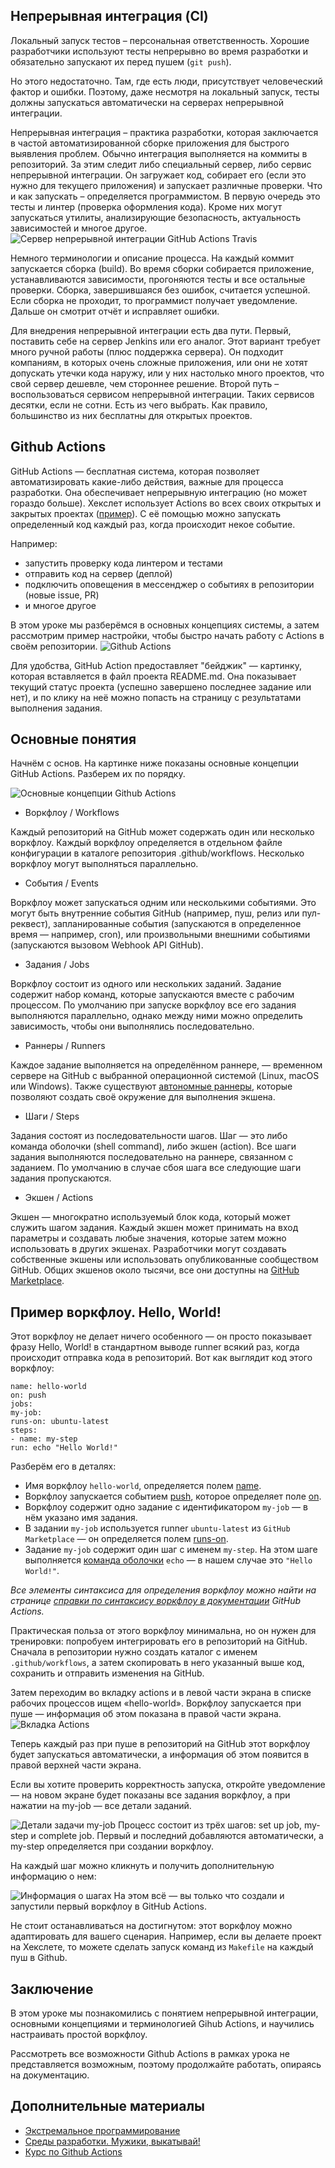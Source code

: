 ## Непрерывная интеграция (CI)
Локальный запуск тестов – персональная ответственность. Хорошие разработчики используют тесты непрерывно во время разработки и обязательно запускают их перед пушем (`git push`).

Но этого недостаточно. Там, где есть люди, присутствует человеческий фактор и ошибки. Поэтому, даже несмотря на локальный запуск, тесты должны запускаться автоматически на серверах непрерывной интеграции.

Непрерывная интеграция – практика разработки, которая заключается в частой автоматизированной сборке приложения для быстрого выявления проблем. Обычно интеграция выполняется на коммиты в репозиторий. За этим следит либо специальный сервер, либо сервис непрерывной интеграции. Он загружает код, собирает его (если это нужно для текущего приложения) и запускает различные проверки. Что и как запускать – определяется программистом. В первую очередь это тесты и линтер (проверка оформления кода). Кроме них могут запускаться утилиты, анализирующие безопасность, актуальность зависимостей и многое другое.
![Сервер непрерывной интеграции GitHub Actions Travis](img/ci_001.jpg)

Немного терминологии и описание процесса. На каждый коммит запускается сборка (build). Во время сборки собирается приложение, устанавливаются зависимости, прогоняются тесты и все остальные проверки. Сборка, завершившаяся без ошибок, считается успешной. Если сборка не проходит, то программист получает уведомление. Дальше он смотрит отчёт и исправляет ошибки.

Для внедрения непрерывной интеграции есть два пути. Первый, поставить себе на сервер Jenkins или его аналог. Этот вариант требует много ручной работы (плюс поддержка сервера). Он подходит компаниям, в которых очень сложные приложения, или они не хотят допускать утечки кода наружу, или у них настолько много проектов, что свой сервер дешевле, чем стороннее решение. Второй путь – воспользоваться сервисом непрерывной интеграции. Таких сервисов десятки, если не сотни. Есть из чего выбрать. Как правило, большинство из них бесплатны для открытых проектов.

## Github Actions
GitHub Actions — бесплатная система, которая позволяет автоматизировать какие-либо действия, важные для процесса разработки. Она обеспечивает непрерывную интеграцию (но может гораздо больше). Хекслет использует Actions во всех своих открытых и закрытых проектах ([пример](https://github.com/hexlet-boilerplates/nodejs-package)). С её помощью можно запускать определенный код каждый раз, когда происходит некое событие.

Например:
- запустить проверку кода линтером и тестами
- отправить код на сервер (деплой)
- подключить оповещения в мессенджер о событиях в репозитории (новые issue, PR)
- и многое другое

В этом уроке мы разберёмся в основных концепциях системы, а затем рассмотрим пример настройки, чтобы быстро начать работу с Actions в своём репозитории.
![Github Actions](img/ci_002.png)

Для удобства, GitHub Action предоставляет "бейджик" — картинку, которая вставляется в файл проекта README.md. Она показывает текущий статус проекта (успешно завершено последнее задание или нет), и по клику на неё можно попасть на страницу с результатами выполнения задания.

## Основные понятия
Начнём с основ. На картинке ниже показаны основные концепции GitHub Actions. Разберем их по порядку.

![Основные концепции Github Actions](img/ci_003.png)

- Воркфлоу / Workflows

Каждый репозиторий на GitHub может содержать один или несколько воркфлоу. Каждый воркфлоу определяется в отдельном файле конфигурации в каталоге репозитория .github/workflows. Несколько воркфлоу могут выполняться параллельно.

- События / Events

Воркфлоу может запускаться одним или несколькими событиями. Это могут быть внутренние события GitHub (например, пуш, релиз или пул-реквест), запланированные события (запускаются в определенное время — например, cron), или произвольными внешними событиями (запускаются вызовом Webhook API GitHub).

- Задания / Jobs

Воркфлоу состоит из одного или нескольких заданий. Задание содержит набор команд, которые запускаются вместе с рабочим процессом. По умолчанию при запуске воркфлоу все его задания выполняются параллельно, однако между ними можно определить зависимость, чтобы они выполнялись последовательно.

- Раннеры / Runners

Каждое задание выполняется на определённом раннере, — временном сервере на GitHub с выбранной операционной системой (Linux, macOS или Windows). Также существуют [автономные раннеры](https://docs.github.com/en/actions/hosting-your-own-runners), которые позволяют создать своё окружение для выполнения экшена.

- Шаги / Steps

Задания состоят из последовательности шагов. Шаг — это либо команда оболочки (shell command), либо экшен (action). Все шаги задания выполняются последовательно на раннере, связанном с заданием. По умолчанию в случае сбоя шага все следующие шаги задания пропускаются.

- Экшен / Actions

Экшен — многократно используемый блок кода, который может служить шагом задания. Каждый экшен может принимать на вход параметры и создавать любые значения, которые затем можно использовать в других экшенах. Разработчики могут создавать собственные экшены или использовать опубликованные сообществом GitHub. Общих экшенов около тысячи, все они доступны на [GitHub Marketplace](https://github.com/marketplace?type=actions).

## Пример воркфлоу. Hello, World!
Этот воркфлоу не делает ничего особенного — он просто показывает фразу Hello, World! в стандартном выводе runner всякий раз, когда происходит отправка кода в репозиторий. Вот как выглядит код этого воркфлоу:
```
name: hello-world
on: push
jobs:
my-job:
runs-on: ubuntu-latest
steps:
- name: my-step
run: echo "Hello World!"
```
Разберём его в деталях:

- Имя воркфлоу `hello-world`, определяется полем [name](https://docs.github.com/en/actions/using-workflows/workflow-syntax-for-github-actions#name).
- Воркфлоу запускается событием [push](https://docs.github.com/en/actions/using-workflows/events-that-trigger-workflows#push), которое определяет поле [on](https://docs.github.com/en/actions/reference/workflow-syntax-for-github-actions#on).
- Воркфлоу содержит одно задание с идентификатором `my-job` — в нём указано имя задания.
- В задании `my-job` используется runner `ubuntu-latest` из `GitHub Marketplace` — он определяется полем [runs-on](https://docs.github.com/en/actions/using-workflows/workflow-syntax-for-github-actions#jobsjob_idruns-on).
- Задание `my-job` содержит один шаг с именем `my-step`. На этом шаге выполняется [команда оболочки](https://en.wikipedia.org/wiki/Shell_(computing)) `echo` — в нашем случае это `"Hello World!"`.

_Все элементы синтаксиса для определения воркфлоу можно найти на странице [справки по синтаксису воркфлоу в документации](https://docs.github.com/en/actions/using-workflows/workflow-syntax-for-github-actions) GitHub Actions._

Практическая польза от этого воркфлоу минимальна, но он нужен для тренировки: попробуем интегрировать его в репозиторий на GitHub. Сначала в репозитории нужно создать каталог с именем `.github/workflows`, а затем скопировать в него указанный выше код, сохранить и отправить изменения на GitHub.

Затем переходим во вкладку actions и в левой части экрана в списке рабочих процессов ищем «hello-world». Воркфлоу запускается при пуше — информация об этом показана в правой части экрана.
![Вкладка Actions](img/ci_004.png)

Теперь каждый раз при пуше в репозиторий на GitHub этот воркфлоу будет запускаться автоматически, а информация об этом появится в правой верхней части экрана.

Если вы хотите проверить корректность запуска, откройте уведомление — на новом экране будет показаны все задания воркфлоу, а при нажатии на my-job — все детали заданий.

![Детали задачи my-job](img/ci_005.png)
Процесс состоит из трёх шагов: set up job, my-step и complete job. Первый и последний добавляются автоматически, а my-step определяется при создании воркфлоу.

На каждый шаг можно кликнуть и получить дополнительную информацию о нем:

![Информация о шагах](img/ci_006.png)
На этом всё — вы только что создали и запустили первый воркфлоу в GitHub Actions.

Не стоит останавливаться на достигнутом: этот воркфлоу можно адаптировать для вашего сценария. Например, если вы делаете проект на Хекслете, то можете сделать запуск команд из `Makefile` на каждый пуш в Github.

## Заключение
В этом уроке мы познакомились с понятием непрерывной интеграции, основными концепциями и терминологией Gihub Actions, и научились настраивать простой воркфлоу.

Рассмотреть все возможности Github Actions в рамках урока не представляется возможным, поэтому продолжайте работать, опираясь на документацию.

## Дополнительные материалы
- [Экстремальное программирование](https://ru.hexlet.io/blog/posts/xp)
- [Среды разработки. Мужики, выкатывай!](https://ru.hexlet.io/blog/posts/environment)
- [Курс по Github Actions](https://ru.hexlet.io/courses/github-actions)